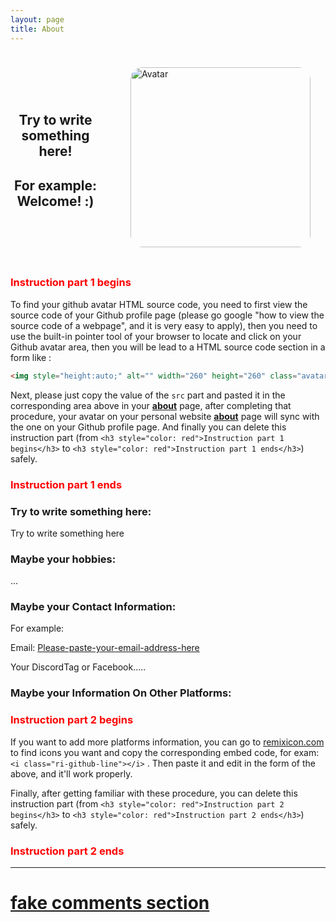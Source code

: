 ```yaml
---
layout: page
title: About
---
```



<div style="display: flex; align-items: center;">
	<div style="flex-grow: 1; text-align: center; margin-right: 2.5vmin;">
		<h2>
			Try to write something here!
		</h2>
		<h2>
			For example: Welcome! :)
		</h2>
	</div>
	<div style="margin: 2.5vmin;">
		<img alt = "Avatar" title = "Avatar" style="border-radius: 2vmin; width: 30vmin; height: 30vmin;" src = "https://Please-paste-your-github-avatar-source-code-here-and-the-instruction-are-below">
	</div>
</div>





<h3 style="color: red">Instruction part 1 begins</h3>

To find your github avatar HTML source code, you need to first view the source code of your Github profile page (please go google "how to view the source code of a webpage", and it is very easy to apply), then you need to use the built-in pointer tool of your browser to locate and click on your Github avatar area, then you will be lead to a HTML source code section in a form like :

```html
<img style="height:auto;" alt="" width="260" height="260" class="avatar avatar-user width-full border color-bg-default" src="https://avatars.githubusercontent.com/u/103571424?v=4">
```

Next, please just copy the value of the `src` part and pasted it in the corresponding area above in your [**about**](https://deep0thinking.github.io/2nd-Minima/about.html) page, after completing that procedure, your avatar on your personal website [**about**](https://deep0thinking.github.io/2nd-Minima/about.html) page will sync with the one on your Github profile page. And finally you can delete this instruction part (from `<h3 style="color: red">Instruction part 1 begins</h3>` to `<h3 style="color: red">Instruction part 1 ends</h3>`) safely.

<h3 style="color: red">Instruction part 1 ends</h3>





### Try to write something here:
Try to write something here

### Maybe your hobbies:
...

### Maybe your Contact Information:

For example:

Email: <a href="mailto:Please-paste-your-email-address-here-and-do-not-delete-the-mailto:-please" title="E-mail address">Please-paste-your-email-address-here</a>

Your DiscordTag or Facebook.....

### Maybe your Information On Other Platforms:
<div style="display: inline;">
	<a class="Icon-link" href="https://Please-paste-your-Github-profile-link-here" target="_blank"><i class="ri-github-line"></i></a>
	<a class="Icon-link" href="https://Please-paste-your-Youtube-channel-link-here" target="_blank"><i class="ri-youtube-line"></i></a>
	<a class="Icon-link" href="https://Please-paste-your-Discord-profile-or-server-link-here" target="_blank"><i class="ri-discord-line"></i></a>
	<a class="Icon-link" href="https://Please-paste-your-Instagram-profile-link-here" target="_blank"><i class="ri-instagram-line"></i></a>
</div>





<h3 style="color: red">Instruction part 2 begins</h3>

If you want to add more platforms information, you can go to [remixicon.com](https://remixicon.com) to find icons you want and copy the corresponding embed code, for exam: `<i class="ri-github-line"></i>` . Then paste it and edit in the form of the above, and it'll work properly.

Finally, after getting familiar with these procedure, you can delete this instruction part (from `<h3 style="color: red">Instruction part 2 begins</h3>` to `<h3 style="color: red">Instruction part 2 ends</h3>`) safely.

<h3 style="color: red">Instruction part 2 ends</h3>





<hr>

<h1><a href="https://github.com/Deep0Thinking/2nd-Minima#2.3">fake comments section</a></h1>
